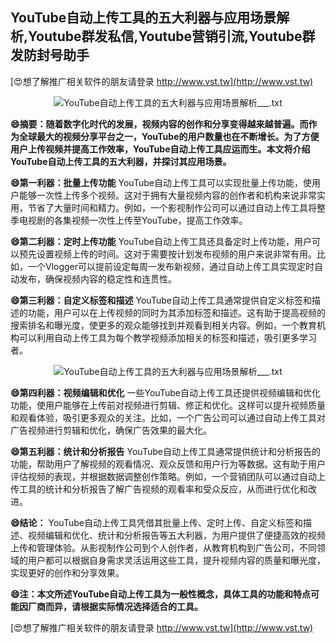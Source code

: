 ## **YouTube自动上传工具的五大利器与应用场景解析,Youtube群发私信,Youtube营销引流,Youtube群发防封号助手**

[😍想了解推广相关软件的朋友请登录 http://www.vst.tw](http://www.vst.tw)

 <center><img src="https://vst.tw/MP4/tuiguang/png/7.png" alt="YouTube自动上传工具的五大利器与应用场景解析___.txt"></center>

**😄摘要：随着数字化时代的发展，视频内容的创作和分享变得越来越普遍。而作为全球最大的视频分享平台之一，YouTube的用户数量也在不断增长。为了方便用户上传视频并提高工作效率，YouTube自动上传工具应运而生。本文将介绍YouTube自动上传工具的五大利器，并探讨其应用场景。**

**😄第一利器：批量上传功能**
YouTube自动上传工具可以实现批量上传功能，使用户能够一次性上传多个视频。这对于拥有大量视频内容的创作者和机构来说非常实用，节省了大量时间和精力。例如，一个影视制作公司可以通过自动上传工具将整季电视剧的各集视频一次性上传至YouTube，提高工作效率。

**😄第二利器：定时上传功能**
YouTube自动上传工具还具备定时上传功能，用户可以预先设置视频上传的时间。这对于需要按计划发布视频的用户来说非常有用。比如，一个Vlogger可以提前设定每周一发布新视频，通过自动上传工具实现定时自动发布，确保视频内容的稳定性和连贯性。

**😄第三利器：自定义标签和描述**
YouTube自动上传工具通常提供自定义标签和描述的功能，用户可以在上传视频的同时为其添加标签和描述。这有助于提高视频的搜索排名和曝光度，使更多的观众能够找到并观看到相关内容。例如，一个教育机构可以利用自动上传工具为每个教学视频添加相关的标签和描述，吸引更多学习者。

 <center><img src="https://vst.tw/MP4/tuiguang/png/1.png" alt="YouTube自动上传工具的五大利器与应用场景解析___.txt"></center>

**😄第四利器：视频编辑和优化**
一些YouTube自动上传工具还提供视频编辑和优化功能，使用户能够在上传前对视频进行剪辑、修正和优化。这样可以提升视频质量和观看体验，吸引更多观众的关注。比如，一个广告公司可以通过自动上传工具对广告视频进行剪辑和优化，确保广告效果的最大化。

**😄第五利器：统计和分析报告**
YouTube自动上传工具通常提供统计和分析报告的功能，帮助用户了解视频的观看情况、观众反馈和用户行为等数据。这有助于用户评估视频的表现，并根据数据调整创作策略。例如，一个营销团队可以通过自动上传工具的统计和分析报告了解广告视频的观看率和受众反应，从而进行优化和改进。

**😄结论：**
YouTube自动上传工具凭借其批量上传、定时上传、自定义标签和描述、视频编辑和优化、统计和分析报告等五大利器，为用户提供了便捷高效的视频上传和管理体验。从影视制作公司到个人创作者，从教育机构到广告公司，不同领域的用户都可以根据自身需求灵活运用这些工具，提升视频内容的质量和曝光度，实现更好的创作和分享效果。

**😄注：本文所述YouTube自动上传工具为一般性概念，具体工具的功能和特点可能因厂商而异，请根据实际情况选择适合的工具。**

[😍想了解推广相关软件的朋友请登录 http://www.vst.tw](http://www.vst.tw)



